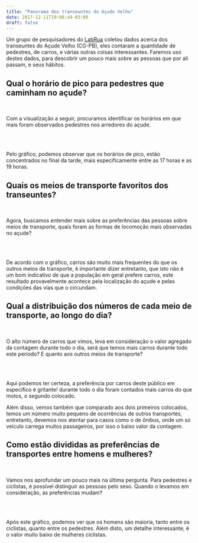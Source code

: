 ```yaml
---
title: "Panorama dos transeuntes do Açude Velho"
date: 2017-12-11T19:08:44-03:00
draft: false
---
```


Um grupo de pesquisadores do [LabRua](https://www.facebook.com/LabRua/) coletou
dados acerca dos transeuntes do Açude Velho (CG-PB), eles contaram a quantidade
de pedestres, de carros, e várias outras coisas interessantes. Faremos uso destes
dados, para descobrir um pouco mais sobre as pessoas que por ali passam, e seus
hábitos.

<!--more-->

<link rel="stylesheet" href="https://maxcdn.bootstrapcdn.com/bootstrap/3.3.6/css/bootstrap.min.css">
<div class="container">
  <!-- PRIMEIRA ATIVIDADE -->
  <div class="row">
    <h2>Qual o horário de pico para pedestres que caminham no açude?</h2>
    <br>
    <p>Com a visualização a seguir, procuramos identificar os horários em que
    mais foram observados pedestres nos arredores do açude.</p>
    <br>
    <div class="row mychart" id="pico-pedestres"></div>
    <br>
    <p>Pelo gráfico, podemos observar que os horários de pico, estão concentrados
    no final da tarde, mais especificamente entre as 17 horas e as 19 horas.</p>
  </div>
  <!-- SEGUNDA ATIVIDADE -->
  <div class="row">
    <h2>Quais os meios de transporte favoritos dos transeuntes?</h2>
    <br>
    <p>Agora, buscamos entender mais sobre as preferências das pessoas sobre meios
    de transporte, quais foram as formas de locomoção mais observadas no açude?</p>
    <br>
    <div class="row mychart" id="veiculos-preferidos"></div>
    <br>
    <p>De acordo com o gráfico, carros são muito mais frequentes do que os outros
    meios de transporte, é importante dizer entretanto, que isto não é um bom indicativo
    de que a população em geral prefere carros, este resultado provavelmente acontece
    pela localização do açude e pelas condições das vias que o circundam.</p>
  </div>

  <div class="row">
    <h2>Qual a distribuição dos números de cada meio de transporte, ao longo do dia?</h2>
    <br>
    <p>O alto número de carros que vimos, leva em consideração o valor agregado
    da contagem durante todo o dia, será que temos mais carros durante todo este
    período? E quanto aos outros meios de transporte?</p>
    <br>
    <div class="row mychart" id="veiculos-preferidos-dia"></div>
    <br>
    <p>Aqui podemos ter certeza, a preferência por carros deste público em
    específico é gritante! durante todo o dia foram contados mais carros do que
    motos, o segundo colocado.</p>
    <p>Além disso, vemos também que comparado aos dois primeiros colocados, temos
    um número muito pequeno de ocorrências de outros transportes, entretanto,
    devemos nos atentar para casos como o de ônibus, onde um só veículo carrega
    muitos passageiros, por isso o baixo valor da contagem.</p>
  </div>

  <div class="row">
    <h2>Como estão divididas as preferências de transportes entre homens e mulheres?</h2>
    <br>
    <p>Vamos nos aprofundar um pouco mais na última pergunta. Para pedestres e
    ciclistas, é possível distinguir as pessoas pelo sexo. Quando o levamos em
    consideração, as preferências mudam?</p>
    <br>
    <div class="row mychart" id="veiculos-preferidos-sexo"></div>
    <br>
    <p>Após este gráfico, podemos ver que os homens são maioria, tanto entre os
    ciclistas, quanto entre os pedestres.
    Além disto, um detalhe interessante, é o valor muito baixo de mulheres ciclistas.</p>
  </div>
</div>

<style>
  #pico-pedestres rect {
    fill: steelblue;
  }

  #pico-pedestres rect:hover {
    fill: goldenrod;
  }

  #pico-pedestres text {
    font: 12px sans-serif;
    text-anchor: left;
    color: black;
  }

  #veiculos-preferidos rect {
    fill: firebrick;
  }

  #veiculos-preferidos rect:hover {
    fill: goldenrod;
  }

  #veiculos-preferidos-sexo rect:hover{
    fill: goldenrod;
  }
</style>

<script src="https://d3js.org/d3.v4.min.js"></script>
<!-- PARA DEIXAR O CÓDIGO MAIS BONITO, EU INCLUÍ UM ARQUIVO CHAMADO VISUALIZACOES.JS
    NESTE ARQUIVO, FAZEMOS TODAS AS FUNÇÕES QUE GERAM OS GRÁFICOS, ELE SE ENCONTRA
    NA PASTA STATIC/JS-->
<script type="text/javascript" src="/js/visualizacoes.js"></script>
<script type="text/javascript">

  <!-- AQUI CAPTURAMOS OS DADOS QUE ESTÃO NO ARQUIVO STATIC/DATA/DADOS.CSV E CHAMAMOS AS FUNÇÕES PARA GERAR OS GRÁFICOS -->
  d3.csv("/portfolio-vis/data/dados.csv", function(dados){
    picoPedestres(dados); <!-- LEMBRANDO, TODAS ESTAS FUNÇÕES ESTÃO NO ARQUIVO VISUALIZACOES.JS -->
    veiculosPreferidos(dados);
    veiculosPreferidosDia(dados);
    veiculosPreferidosSexo(dados);
  });

</script>
